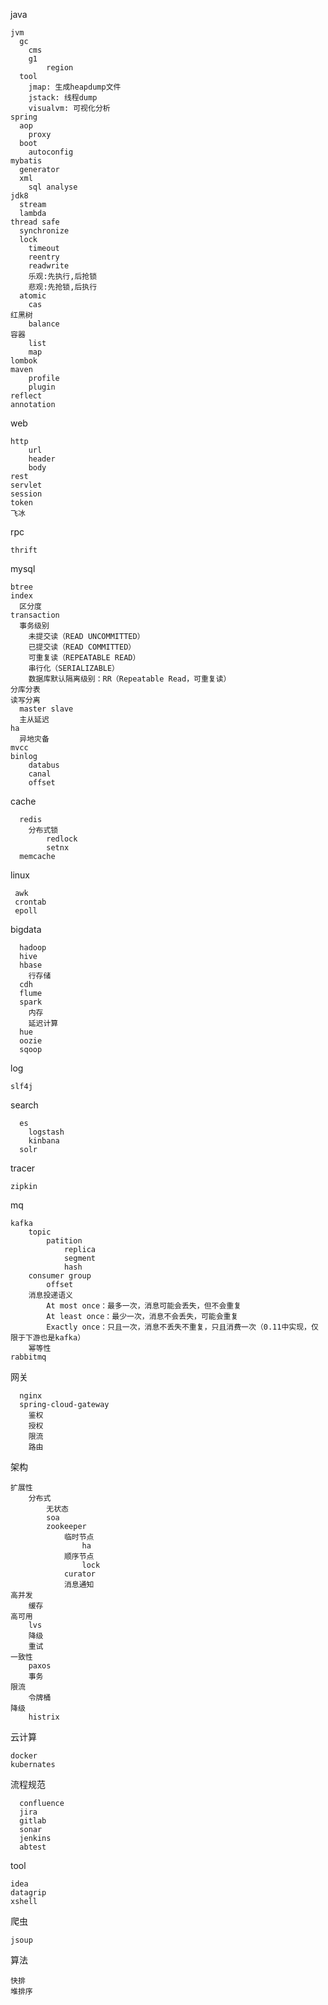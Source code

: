 java

    jvm
      gc
        cms
        g1
            region
      tool
        jmap: 生成heapdump文件
        jstack: 线程dump
        visualvm: 可视化分析
    spring
      aop
        proxy
      boot
        autoconfig
    mybatis
      generator
      xml
        sql analyse
    jdk8
      stream
      lambda
    thread safe
      synchronize
      lock
        timeout
        reentry
        readwrite
        乐观:先执行,后抢锁
        悲观:先抢锁,后执行
      atomic
        cas
    红黑树
        balance
    容器
        list
        map
    lombok
    maven
        profile
        plugin
    reflect
    annotation
    
web
    
    http
        url
        header
        body
    rest
    servlet
    session
    token
    飞冰
    
rpc
    
    thrift

mysql

    btree
    index
      区分度
    transaction
      事务级别
        未提交读（READ UNCOMMITTED）
        已提交读（READ COMMITTED）
        可重复读（REPEATABLE READ）
        串行化（SERIALIZABLE）
        数据库默认隔离级别：RR（Repeatable Read，可重复读）
    分库分表
    读写分离
      master slave
      主从延迟
    ha
      异地灾备
    mvcc
    binlog
        databus
        canal
        offset
  
cache

      redis
        分布式锁
            redlock
            setnx
      memcache

linux

     awk
     crontab
     epoll

bigdata

      hadoop
      hive
      hbase
        行存储
      cdh
      flume
      spark
        内存
        延迟计算
      hue
      oozie
      sqoop
  
log

    slf4j
  
search

      es
        logstash
        kinbana
      solr
  
tracer

    zipkin

mq

    kafka
        topic
            patition
                replica
                segment
                hash
        consumer group
            offset
        消息投递语义
            At most once：最多一次，消息可能会丢失，但不会重复
            At least once：最少一次，消息不会丢失，可能会重复
            Exactly once：只且一次，消息不丢失不重复，只且消费一次（0.11中实现，仅限于下游也是kafka）
        幂等性
    rabbitmq

网关

      nginx
      spring-cloud-gateway
        鉴权
        授权
        限流
        路由

架构

    扩展性
        分布式
            无状态
            soa
            zookeeper
                临时节点
                    ha
                顺序节点
                    lock
                curator
                消息通知
    高并发
        缓存
    高可用
        lvs
        降级
        重试
    一致性
        paxos
        事务
    限流
        令牌桶
    降级
        histrix
  
云计算
    
    docker
    kubernates
    
流程规范

      confluence
      jira
      gitlab
      sonar
      jenkins
      abtest
      
tool
    
    idea
    datagrip
    xshell
    
爬虫
    
    jsoup
  
算法
  
    快排
    堆排序
  
